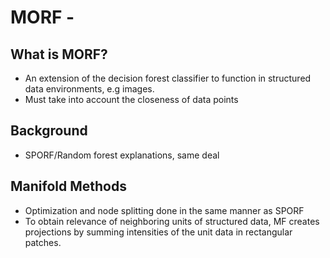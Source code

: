# MORF -

## What is MORF?
* An extension of the decision forest classifier to function in structured data environments, e.g images.
* Must take into account the closeness of data points

## Background
* SPORF/Random forest explanations, same deal

## Manifold Methods
* Optimization and node splitting done in the same manner as SPORF
* To obtain relevance of neighboring units of structured data, MF creates projections by summing intensities of the unit data in rectangular patches. 
